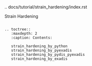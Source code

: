 .. docs/tutorial/strain_hardening/index.rst   


Strain Hardening
~~~~~~~~~~~~~~~~~

.. toctree::
   :maxdepth: 2
   :caption: Contents:

   strain_hardening_by_python
   strain_hardening_by_pyexadis
   strain_hardening_by_pydis_pyexadis
   strain_hardening_by_exadis
